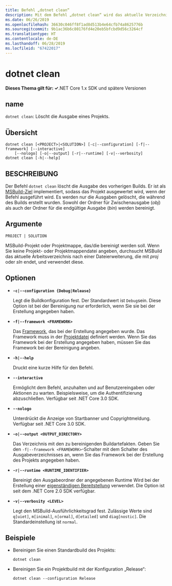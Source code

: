 ```yaml
---
title: Befehl „dotnet clean“
description: Mit dem Befehl „dotnet clean“ wird das aktuelle Verzeichnis bereinigt.
ms.date: 06/26/2019
ms.openlocfilehash: 36630c046ff8f1ad8d513b4e64cfb74a8625776b
ms.sourcegitcommit: 9b1ac36b6c80176fd4e20eb5bfcbd9d56c3264cf
ms.translationtype: HT
ms.contentlocale: de-DE
ms.lasthandoff: 06/28/2019
ms.locfileid: "67422017"
---
```

# <a name="dotnet-clean"></a>dotnet clean

**Dieses Thema gilt für: ✓**.NET Core 1.x SDK und spätere Versionen

<!-- todo: uncomment when all CLI commands are reviewed
[!INCLUDE [topic-appliesto-net-core-all](../../../includes/topic-appliesto-net-core-all.md)]
-->

## <a name="name"></a>name

`dotnet clean`: Löscht die Ausgabe eines Projekts.

## <a name="synopsis"></a>Übersicht

```
dotnet clean [<PROJECT>|<SOLUTION>] [-c|--configuration] [-f|--framework] [--interactive] 
    [--nologo] [-o|--output] [-r|--runtime] [-v|--verbosity]
dotnet clean [-h|--help]
```

## <a name="description"></a>BESCHREIBUNG

Der Befehl `dotnet clean` löscht die Ausgabe des vorherigen Builds. Er ist als [MSBuild-Ziel](/visualstudio/msbuild/msbuild-targets) implementiert, sodass das Projekt ausgewertet wird, wenn der Befehl ausgeführt wird. Es werden nur die Ausgaben gelöscht, die während des Builds erstellt wurden. Sowohl der Ordner für Zwischenausgabe (*obj*) als auch der Ordner für die endgültige Ausgabe (*bin*) werden bereinigt.

## <a name="arguments"></a>Argumente

`PROJECT | SOLUTION`

MSBuild-Projekt oder Projektmappe, das/die bereinigt werden soll. Wenn Sie keine Projekt- oder Projektmappendatei angeben, durchsucht MSBuild das aktuelle Arbeitsverzeichnis nach einer Dateierweiterung, die mit *proj* oder *sln* endet, und verwendet diese.

## <a name="options"></a>Optionen

* **`-c|--configuration {Debug|Release}`**

  Legt die Buildkonfiguration fest. Der Standardwert ist `Debug`sein. Diese Option ist bei der Bereinigung nur erforderlich, wenn Sie sie bei der Erstellung angegeben haben.

* **`-f|--framework <FRAMEWORK>`**

  Das [Framework](../../standard/frameworks.md), das bei der Erstellung angegeben wurde. Das Framework muss in der [Projektdatei](csproj.md) definiert werden. Wenn Sie das Framework bei der Erstellung angegeben haben, müssen Sie das Framework bei der Bereinigung angeben.

* **`-h|--help`**

  Druckt eine kurze Hilfe für den Befehl.

* **`--interactive`**

  Ermöglicht dem Befehl, anzuhalten und auf Benutzereingaben oder Aktionen zu warten. Beispielsweise, um die Authentifizierung abzuschließen. Verfügbar seit .NET Core 3.0 SDK.

* **`--nologo`**

  Unterdrückt die Anzeige von Startbanner und Copyrightmeldung. Verfügbar seit .NET Core 3.0 SDK.

* **`-o|--output <OUTPUT_DIRECTORY>`**

  Das Verzeichnis mit den zu bereinigenden Buildartefakten. Geben Sie den `-f|--framework <FRAMEWORK>`-Schalter mit dem Schalter des Ausgabeverzeichnisses an, wenn Sie das Framework bei der Erstellung des Projekts angegeben haben.

* **`-r|--runtime <RUNTIME_IDENTIFIER>`**

  Bereinigt den Ausgabeordner der angegebenen Runtime Wird bei der Erstellung einer [eigenständigen Bereitstellung](../deploying/index.md#self-contained-deployments-scd) verwendet. Die Option ist seit dem .NET Core 2.0 SDK verfügbar.

* **`-v|--verbosity <LEVEL>`**

  Legt den MSBuild-Ausführlichkeitsgrad fest. Zulässige Werte sind `q[uiet]`, `m[inimal]`, `n[ormal]`, `d[etailed]` und `diag[nostic]`. Die Standardeinstellung ist `normal`.

## <a name="examples"></a>Beispiele

* Bereinigen Sie einen Standardbuild des Projekts:

  ```console
  dotnet clean
  ```

* Bereinigen Sie ein Projektbuild mit der Konfiguration „Release“:

  ```console
  dotnet clean --configuration Release
  ```
